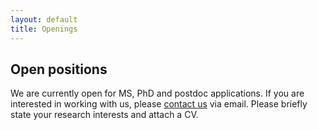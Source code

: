 ```yaml
---
layout: default
title: Openings
---
```


## Open positions

We are currently open for MS, PhD and postdoc applications. If you are interested in working with us, please <a href="{{ '/contact' | relative_url }}">contact us</a> via email. Please briefly state your research interests and attach a CV. 



